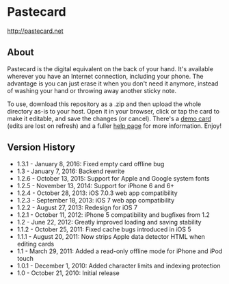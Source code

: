 # Pastecard
http://pastecard.net

## About
Pastecard is the digital equivalent on the back of your hand. It's available wherever you have an Internet connection, including your phone. The advantage is you can just erase it when you don't need it anymore, instead of washing your hand or throwing away another sticky note.

To use, download this repository as a .zip and then upload the whole directory as-is to your host. Open it in your browser, click or tap the card to make it editable, and save the changes (or cancel). There's a [demo card](http://pastecard.net/demo/) (edits are lost on refresh) and a fuller [help page](http://pastecard.net/help/) for more information. Enjoy!

## Version History
* 1.3.1 - January 8, 2016: Fixed empty card offline bug
* 1.3 - January 7, 2016: Backend rewrite
* 1.2.6 - October 13, 2015: Support for Apple and Google system fonts
* 1.2.5 - November 13, 2014: Support for iPhone 6 and 6+
* 1.2.4 - October 28, 2013: iOS 7.0.3 web app compatibility
* 1.2.3 - September 18, 2013: iOS 7 web app compatibility
* 1.2.2 - August 27, 2013: Redesign for iOS 7
* 1.2.1 - October 11, 2012: iPhone 5 compatibility and bugfixes from 1.2
* 1.2 - June 22, 2012: Greatly improved loading and saving stability
* 1.1.2 - October 25, 2011: Fixed cache bugs introduced in iOS 5
* 1.1.1 - August 20, 2011: Now strips Apple data detector HTML when editing cards 
* 1.1 - March 29, 2011: Added a read-only offline mode for iPhone and iPod touch
* 1.0.1 - December 1, 2010: Added character limits and indexing protection
* 1.0 - October 21, 2010: Initial release